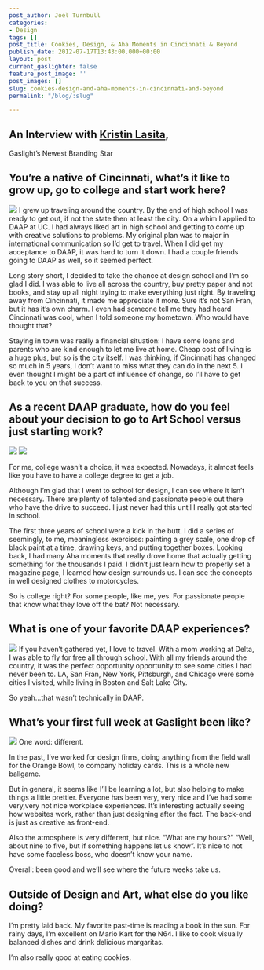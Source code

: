 ```yaml
---
post_author: Joel Turnbull
categories:
- Design
tags: []
post_title: Cookies, Design, & Aha Moments in Cincinnati & Beyond
publish_date: 2012-07-17T13:43:00.000+00:00
layout: post
current_gaslighter: false
feature_post_image: ''
post_images: []
slug: cookies-design-and-aha-moments-in-cincinnati-and-beyond
permalink: "/blog/:slug"

---
```

## An Interview with **[Kristin Lasita](https://twitter.com/kclasita)**,
Gaslight’s Newest Branding Star

## You’re a native of Cincinnati, what’s it like to grow up, go to college and start work here?

![](http://media.tumblr.com/tumblr_m7a8ztQPVb1r9fv8b.png) I grew up traveling
around the country. By the end of high school I was ready to get out, if not
the state then at least the city. On a whim I applied to DAAP at UC. I had
always liked art in high school and getting to come up with creative solutions
to problems. My original plan was to major in international communication so
I’d get to travel. When I did get my acceptance to DAAP, it was hard to turn
it down. I had a couple friends going to DAAP as well, so it seemed perfect.

Long story short, I decided to take the chance at design school and I’m so
glad I did. I was able to live all across the country, buy pretty paper and
not books, and stay up all night trying to make everything just right. By
traveling away from Cincinnati, it made me appreciate it more. Sure it’s not
San Fran, but it has it’s own charm. I even had someone tell me they had heard
Cincinnati was cool, when I told someone my hometown. Who would have thought
that?

Staying in town was really a financial situation: I have some loans and
parents who are kind enough to let me live at home. Cheap cost of living is a
huge plus, but so is the city itself. I was thinking, if Cincinnati has
changed so much in 5 years, I don’t want to miss what they can do in the next
5. I even thought I might be a part of influence of change, so I’ll have to
get back to you on that success.

## As a recent DAAP graduate, how do you feel about your decision to go to Art School versus just starting work?

![](http://media.tumblr.com/tumblr_m7b4ebTU7r1r9fv8b.png)
![](http://media.tumblr.com/tumblr_m7a9dh5mBe1r9fv8b.png)

For me, college wasn’t a choice, it was expected. Nowadays, it almost feels like you have to
have a college degree to get a job.

Although I’m glad that I went to school for design, I can see where it isn’t
necessary. There are plenty of talented and passionate people out there who
have the drive to succeed. I just never had this until I really got started in
school.

The first three
years of school were a kick in the butt. I did a series of seemingly, to me,
meaningless exercises: painting a grey scale, one drop of black paint at a
time, drawing keys, and putting together boxes. Looking back, I had many Aha
moments that really drove home that actually getting something for the
thousands I paid. I didn’t just learn how to properly set a magazine page, I
learned how design surrounds us. I can see the concepts in well designed
clothes to motorcycles.

So is college right? For some people, like me, yes. For passionate people that
know what they love off the bat? Not necessary.

## What is one of your favorite DAAP experiences?

![](http://media.tumblr.com/tumblr_m7aasmRKLL1r9fv8b.png) If you haven’t
gathered yet, I love to travel. With a mom working at Delta, I was able to fly
for free all through school. With all my friends around the country, it was
the perfect opportunity opportunity to see some cities I had never been to.
LA, San Fran, New York, Pittsburgh, and Chicago were some cities I visited,
while living in Boston and Salt Lake City.

So yeah…that wasn’t technically in DAAP.

## What’s your first full week at Gaslight been like?

![](http://media.tumblr.com/tumblr_m7aarxgS8S1r9fv8b.png) One word: different.

In the past, I’ve worked for design firms, doing anything from the field wall
for the Orange Bowl, to company holiday cards. This is a whole new ballgame.

But in general, it seems like I’ll be learning a lot, but also helping to make
things a little prettier. Everyone has been very, very nice and I’ve had some
very,very not nice workplace experiences. It’s interesting actually seeing how
websites work, rather than just designing after the fact. The back-end is just
as creative as front-end.

Also the atmosphere is very different, but nice. “What are my hours?” “Well,
about nine to five, but if something happens let us know”. It’s nice to not
have some faceless boss, who doesn’t know your name.

Overall: been good and we’ll see where the future weeks take us.

## Outside of Design and Art, what else do you like doing?

I’m pretty laid back. My favorite past-time is reading a book in the sun. For
rainy days, I’m excellent on Mario Kart for the N64. I like to cook visually
balanced dishes and drink delicious margaritas.

I’m also really good at eating cookies.
